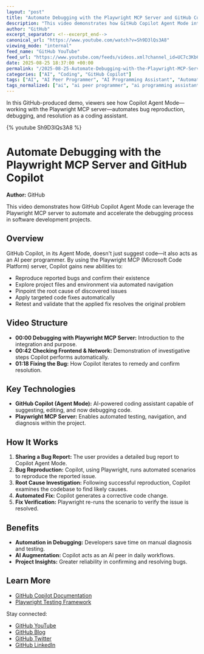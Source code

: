 ```yaml
---
layout: "post"
title: "Automate Debugging with the Playwright MCP Server and GitHub Copilot"
description: "This video demonstrates how GitHub Copilot Agent Mode integrates with the Playwright MCP server to automate debugging workflows. Viewers will learn how Copilot uses Playwright to reproduce bugs, confirm issues, identify root causes, apply code fixes, and validate resolutions. The demo highlights how MCP servers extend Copilot's abilities as an AI-powered peer programmer within the coding environment."
author: "GitHub"
excerpt_separator: <!--excerpt_end-->
canonical_url: "https://www.youtube.com/watch?v=Sh9D3lQs3A8"
viewing_mode: "internal"
feed_name: "GitHub YouTube"
feed_url: "https://www.youtube.com/feeds/videos.xml?channel_id=UC7c3Kb6jYCRj4JOHHZTxKsQ"
date: 2025-08-25 18:37:00 +00:00
permalink: "/2025-08-25-Automate-Debugging-with-the-Playwright-MCP-Server-and-GitHub-Copilot.html"
categories: ["AI", "Coding", "GitHub Copilot"]
tags: ["AI", "AI Peer Programmer", "AI Programming Assistant", "Automated Testing", "Bug Automation", "Code Fix Validation", "Coding", "CodingAgent", "Copilot Agent Mode", "CopilotCodingAgent", "Debugging", "Error Reproduction", "Frontend Testing", "GitHub Copilot", "Playwright MCP Server", "Root Cause Analysis", "Software Development Tools", "Videos"]
tags_normalized: ["ai", "ai peer programmer", "ai programming assistant", "automated testing", "bug automation", "code fix validation", "coding", "codingagent", "copilot agent mode", "copilotcodingagent", "debugging", "error reproduction", "frontend testing", "github copilot", "playwright mcp server", "root cause analysis", "software development tools", "videos"]
---
```


In this GitHub-produced demo, viewers see how Copilot Agent Mode—working with the Playwright MCP server—automates bug reproduction, debugging, and resolution as a coding assistant.<!--excerpt_end-->

{% youtube Sh9D3lQs3A8 %}

# Automate Debugging with the Playwright MCP Server and GitHub Copilot

**Author:** GitHub

This video demonstrates how GitHub Copilot Agent Mode can leverage the Playwright MCP server to automate and accelerate the debugging process in software development projects.

## Overview

GitHub Copilot, in its Agent Mode, doesn't just suggest code—it also acts as an AI peer programmer. By using the Playwright MCP (Microsoft Code Platform) server, Copilot gains new abilities to:

- Reproduce reported bugs and confirm their existence
- Explore project files and environment via automated navigation
- Pinpoint the root cause of discovered issues
- Apply targeted code fixes automatically
- Retest and validate that the applied fix resolves the original problem

## Video Structure

- **00:00 Debugging with Playwright MCP Server:** Introduction to the integration and purpose.
- **00:42 Checking Frontend & Network:** Demonstration of investigative steps Copilot performs automatically.
- **01:18 Fixing the Bug:** How Copilot iterates to remedy and confirm resolution.

## Key Technologies

- **GitHub Copilot (Agent Mode):** AI-powered coding assistant capable of suggesting, editing, and now debugging code.
- **Playwright MCP Server:** Enables automated testing, navigation, and diagnosis within the project.

## How It Works

1. **Sharing a Bug Report:** The user provides a detailed bug report to Copilot Agent Mode.
2. **Bug Reproduction:** Copilot, using Playwright, runs automated scenarios to reproduce the reported issue.
3. **Root Cause Investigation:** Following successful reproduction, Copilot examines the codebase to find likely causes.
4. **Automated Fix:** Copilot generates a corrective code change.
5. **Fix Verification:** Playwright re-runs the scenario to verify the issue is resolved.

## Benefits

- **Automation in Debugging:** Developers save time on manual diagnosis and testing.
- **AI Augmentation:** Copilot acts as an AI peer in daily workflows.
- **Project Insights:** Greater reliability in confirming and resolving bugs.

## Learn More

- [GitHub Copilot Documentation](https://docs.github.com/en/copilot)
- [Playwright Testing Framework](https://playwright.dev/)

Stay connected:

- [GitHub YouTube](http://bit.ly/subgithub)
- [GitHub Blog](https://github.blog)
- [GitHub Twitter](https://twitter.com/github)
- [GitHub LinkedIn](https://linkedin.com/company/github)
